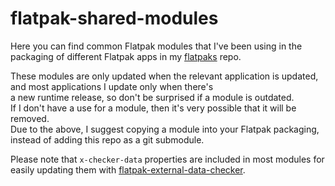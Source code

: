 # flatpak-shared-modules

Here you can find common Flatpak modules that I've been using in the packaging of different Flatpak apps in my [flatpaks](https://github.com/tinywrkb/flatpaks) repo.

These modules are only updated when the relevant application is updated, and most applications I update only when there's  
a new runtime release, so don't be surprised if a module is outdated.  
If I don't have a use for a module, then it's very possible that it will be removed.  
Due to the above, I suggest copying a module into your Flatpak packaging, instead of adding this repo as a git submodule.

Please note that `x-checker-data` properties are included in most modules for easily updating them with [flatpak-external-data-checker](https://github.com/flathub/flatpak-external-data-checker/).
